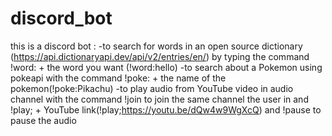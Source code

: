 # discord_bot
this is a discord bot :
-to search for words in an open source dictionary (https://api.dictionaryapi.dev/api/v2/entries/en/)
by typing the command !word: + the word you want (!word:hello)
-to search about a Pokemon using pokeapi with the command !poke: + the name of the pokemon(!poke:Pikachu)
-to play audio from YouTube video in audio channel with the command !join to join the same channel the user in and !play; + YouTube link(!play;https://youtu.be/dQw4w9WgXcQ) and !pause to pause the audio 
